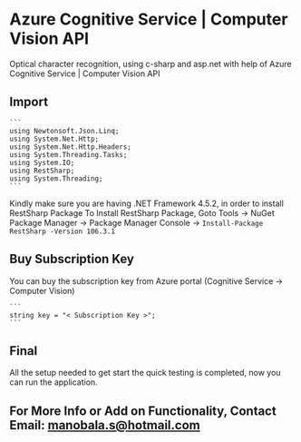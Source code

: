 # Azure Cognitive Service | Computer Vision API 
Optical character recognition, using c-sharp and asp.net with help of Azure Cognitive Service | Computer Vision API

## Import
    ```
    using Newtonsoft.Json.Linq;
    using System.Net.Http;
    using System.Net.Http.Headers;
    using System.Threading.Tasks;
    using System.IO;
    using RestSharp;
    using System.Threading;
    ```
Kindly make sure you are having .NET Framework 4.5.2, in order to install RestSharp Package
To Install RestSharp Package, Goto Tools -> NuGet Package Manager -> Package Manager Console -> ``` Install-Package RestSharp -Version 106.3.1 ```
    
 ## Buy Subscription Key
 You can buy the subscription key from Azure portal (Cognitive Service -> Computer Vision)
 
    ```
    string key = "< Subscription Key >";
    ```
    
## Final 
All the setup needed to get start the quick testing is completed, now you can run the application.


## For More Info or Add on Functionality, Contact Email: manobala.s@hotmail.com
